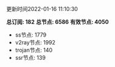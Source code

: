 更新时间2022-01-16 11:10:30

**总订阅: 182**
**总节点: 6586**
**有效节点: 4050**
- ss节点: 1779
- v2ray节点: 1992
- trojan节点: 140
- ssr节点: 139
